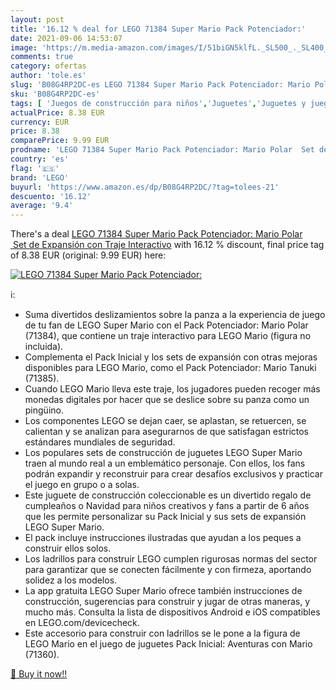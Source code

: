 ```yaml
---
layout: post
title: '16.12 % deal for LEGO 71384 Super Mario Pack Potenciador:'
date: 2021-09-06 14:53:07
image: 'https://m.media-amazon.com/images/I/51biGN5klfL._SL500_._SL400_.jpg'
comments: true
category: ofertas
author: 'tole.es'
slug: 'B08G4RP2DC-es LEGO 71384 Super Mario Pack Potenciador: Mario Polar Set...'
sku: 'B08G4RP2DC-es'
tags: [ 'Juegos de construcción para niños','Juguetes','Juguetes y juegos','Sets de construcción','lego', ]
actualPrice: 8.38 EUR
currency: EUR
price: 8.38
comparePrice: 9.99 EUR
prodname: 'LEGO 71384 Super Mario Pack Potenciador: Mario Polar  Set de Expansión con Traje Interactivo'
country: 'es'
flag: '🇪🇸'
brand: 'LEGO'
buyurl: 'https://www.amazon.es/dp/B08G4RP2DC/?tag=tolees-21'
descuento: '16.12'
average: '9.4'
---
```


There's a deal [LEGO 71384 Super Mario Pack Potenciador: Mario Polar  Set de Expansión con Traje Interactivo](https://www.amazon.es/dp/B08G4RP2DC/?tag=tolees-21)  with  16.12 % discount, final price tag of  8.38 EUR (original: 9.99 EUR) here:

[![LEGO 71384 Super Mario Pack Potenciador:](https://m.media-amazon.com/images/I/51biGN5klfL._SL500_._SL400_.jpg)](https://www.amazon.es/dp/B08G4RP2DC/?tag=tolees-21)

ℹ️:

- Suma divertidos deslizamientos sobre la panza a la experiencia de juego de tu fan de LEGO Super Mario con el Pack Potenciador: Mario Polar (71384), que contiene un traje interactivo para LEGO Mario (figura no incluida).
- Complementa el Pack Inicial y los sets de expansión con otras mejoras disponibles para LEGO Mario, como el Pack Potenciador: Mario Tanuki (71385).
- Cuando LEGO Mario lleva este traje, los jugadores pueden recoger más monedas digitales por hacer que se deslice sobre su panza como un pingüino.
- Los componentes LEGO se dejan caer, se aplastan, se retuercen, se calientan y se analizan para asegurarnos de que satisfagan estrictos estándares mundiales de seguridad.
- Los populares sets de construcción de juguetes LEGO Super Mario traen al mundo real a un emblemático personaje. Con ellos, los fans podrán expandir y reconstruir para crear desafíos exclusivos y practicar el juego en grupo o a solas.
- Este juguete de construcción coleccionable es un divertido regalo de cumpleaños o Navidad para niños creativos y fans a partir de 6 años que les permite personalizar su Pack Inicial y sus sets de expansión LEGO Super Mario.
- El pack incluye instrucciones ilustradas que ayudan a los peques a construir ellos solos.
- Los ladrillos para construir LEGO cumplen rigurosas normas del sector para garantizar que se conecten fácilmente y con firmeza, aportando solidez a los modelos.
- La app gratuita LEGO Super Mario ofrece también instrucciones de construcción, sugerencias para construir y jugar de otras maneras, y mucho más. Consulta la lista de dispositivos Android e iOS compatibles en LEGO.com/devicecheck.
- Este accesorio para construir con ladrillos se le pone a la figura de LEGO Mario en el juego de juguetes Pack Inicial: Aventuras con Mario (71360).

[🛒 Buy it now!!](https://www.amazon.es/dp/B08G4RP2DC/?tag=tolees-21)
